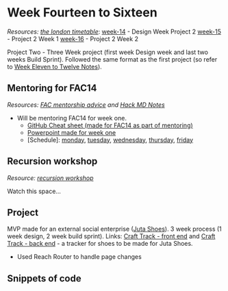 #  Week Fourteen to Sixteen

_Resources:_ [_the london timetable_](https://github.com/foundersandcoders/london-programme/blob/master/weeks-10-16/week-11.md):
[week-14](./week-14.md) - Design Week Project 2
[week-15](./week-15.md) - Project 2 Week 1
[week-16](./week-16.md) - Project 2 Week 2

Project Two - Three Week project (first week Design week and last two weeks Build Sprint). Followed the same format as the first project (so refer to [Week Eleven to Twelve Notes](https://github.com/helenzhou6/FAC-Notes/blob/master/weekEleventoTwelve.md)).


## Mentoring for FAC14
_Resources:_ [_FAC mentorship advice_](https://github.com/foundersandcoders/master-reference/tree/master/coursebook/general/mentorship) _and_ [_Hack MD Notes_](https://hackmd.io/x91Jz-ZwTxyA1pIqZVgseQ)

* Will be mentoring FAC14 for week one.
  * [GitHub Cheat sheet (made for FAC14 as part of mentoring)](https://hackmd.io/FAnreC54RT27io6imUqFAQ)
  * [Powerpoint made for week one](https://docs.google.com/presentation/d/1YTIX3ukOXhInTTiqDpJteDLkcaF3qO7ncmiNTqSbmMc/edit#slide=id.p)
  * [Schedule]: [monday](https://hackmd.io/DkIzhSU2T3K68p0zut9VlA), [tuesday](https://hackmd.io/YLoEaX6hQfGri3sXm6Q-zQ), [wednesday](https://hackmd.io/iCyN_74IR6iUgdTPCQ0f5g), [thursday](https://hackmd.io/UQpwd_NXS-mFn_Uj1n16Nw), [friday](https://hackmd.io/W0mJyt1oSc-m5j8YfbVL6w)

## Recursion workshop
_Resource:_ [_recursion workshop_](https://github.com/foundersandcoders/mc-recursion)

Watch this space...

## Project 
MVP made for an external social enterprise ([Juta Shoes](https://www.jutashoes.com/)). 3 week process (1 week design, 2 week build sprint). Links: [Craft Track - front end](https://github.com/fac-13/craft-track) and [Craft Track - back end](https://github.com/fac-13/crafttrack-server) - a tracker for shoes to be made for Juta Shoes.

* Used Reach Router to handle page changes

## Snippets of code
